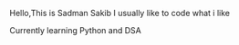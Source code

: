 Hello,This is Sadman Sakib
I usually like to code what i like

Currently learning Python and DSA

<!--### What da snake doin there...!!! :0
![snake gif](https://github.com/SadmanSkb55/SadmanSkb55/blob/output/github-contribution-grid-snake.svg)-->


